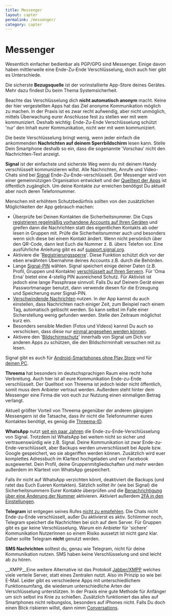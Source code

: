 ```yaml
---
title: Messenger
layout: capter
permalink: /messenger/
category: capter
---
```

# Messenger
Wesentlich einfacher bedienbar als PGP/GPG sind Messenger. Einige davon haben mittlerweile eine Ende-Zu-Ende Verschlüsselung, doch auch hier gibt es Unterschiede.

Die sicherste __Bezugsquelle__ ist der vorinstallierte App-Store deines Gerätes. Mehr dazu findest Du beim Thema Systemsicherheit.

Beachte das Verschlüsselung dich __nicht automatisch anonym__ macht. Keine der hier vergestellten Apps hat das Ziel anonyme Kommunikation möglich zu machen. In der Praxis ist es zwar recht aufwendig, aber nicht unmöglich, mittels Überwachung eurer Anschlusse fest zu stellen wer mit wem kommuniziert. Deshalb wichtig: Ende-Zu-Ende Verschlüsselung schützt 'nur' den Inhalt eurer Kommunikation, nicht wer mit wem kommuniziert.

Die beste Verschlüsselung bringt wenig, wenn jeder einfach die ankommenden __Nachrichten auf deinem Sperrbildschirm__ lesen kann. Stelle Dein Smartphone deshalb so ein, dass die sogenannte 'Vorschau' nicht den Nachrichten-Text anzeigt.

__Signal__ ist der einfachste und sicherste Weg wenn du mit deinem Handy verschlüsselt kommunizieren willst. Alle Nachrichten, Anrufe und Video-Chats sind bei [Signal](https://www.signal.org) Ende-Zu-Ende-verschlüsselt.
Der Messenger wird von einer gemeinnützigen Organisation entwickelt und der [Quelltext der Apps](https://github.com/signalapp) ist öffentlich zugänglich.
Um deine Kontakte zur erreichen benötigst Du aktuell aber noch deren Telefonnummer.

Menschen mit erhöhtem Schutzbedürfnis sollten von den zusätzlichen Möglichkeiten der App gebrauch machen:
  - Überprüfe bei Deinen Kontakten die Sicherheitsnummer. Die Cops [registrieren regelmäßig vorhandene Accounts auf Ihren Geräten](https://www.vice.com/de/article/435gbd/telegram-ueberwachung-bka-chat-app-verschluesslung) und greifen dann die Nachrichten statt des eigentlichen Kontakts ab oder lesen in Gruppen mit. Prüfe die Sicherheitsnummer auch und besonders wenn sich diese bei einem Kontakt ändert. Wenn nicht persönlich über den QR-Code, dann lest Euch die Nummer z. B. übers Telefon vor. Eine ausführliche Anleitung gibt es auf [support.signal.org](https://support.signal.org/hc/de/articles/360007060632-Was-ist-eine-Sicherheitsnummer-und-weshalb-sehe-ich-dass-sie-sich-ge%C3%A4ndert-hat-).
  - Aktiviere die '[Registrierungssperre](https://support.signal.org/hc/de/articles/360007059792-Signal-PINs)'. Diese Funktion schützt dich vor der eben erwähnten Übernahme deines Accounts z.B. durch die Behörden.
  - Lange [Signal-PIN](https://support.signal.org/hc/de/articles/360007059792-Signal-PINs) wählen. Signal speichert einige deiner Daten (z.B. Profil, Gruppen und Kontakte) [verschlüsselt auf Ihren Servern](https://signal.org/blog/secure-value-recovery/). Für 'Oma Erna' bietet eine 4-stellig PIN ausreichend Schutz. Für Aktivisti ist jedoch eine lange Passphrase sinnvoll. Falls Du auf Deinem Gerät einen Passwortmanager benutzt, dann verwende diesen für die Erzeugung und Speicherung eurer Signal-PIN.
  - [Verschwindende Nachrichten](https://support.signal.org/hc/de/articles/360007320771-Verschwindende-Nachrichten-festlegen-und-verwalten) nutzen. In der App kannst du auch einstellen, dass Nachrichten nach einiger Zeit, zum Beispiel nach einem Tag, automatisch gelöscht werden. So kann selbst im Falle einer Sicherstellung wenig gefunden werden. Stelle den Zeitraum möglichst kurz ein.
  - Besonders sensible Medien (Fotos und Videos) kannst Du auch so verschicken, dass diese nur [einmal angesehen werden können](https://support.signal.org/hc/de/articles/360038443071-Einmalig-anzeigbare-Medien).
  - Aktivere den '[Bildschirmschutz](https://support.signal.org/hc/de/articles/360043469312-Bildschirmschutz)' innerhalb von Signal um Dich vor anderen Apps zu schützen, die den Bildschirminhalt versuchen mit zu lesen.

Signal gibt es auch für [Android-Smartphones ohne Play Store](https://signal.org/android/apk/) und für [deinen PC](https://signal.org/de/download/).

__Threema__ hat besonders im deutschsprachigen Raum eine recht hohe Verbreitung. Auch hier ist all eure Kommunikation Ende-zu-Ende verschlüsselt. Der Quelltext von Threema ist jedoch leider nicht öffentlich, somit muss dem Anbieter vertraut werden. Außerdem steht hinter dem Messenger eine Firma die von euch zur Nutzung einen einmaligen Betrag verlangt.

Aktuell größter Vorteil von Threema gegenüber der anderen gängigen Messengern ist die Tatsache, dass ihr nicht die Telefonnummer eures Kontaktes benötigt, es genüg die [Threema-ID](https://threema.ch/de/faq/threema_id).

__WhatsApp__ nutzt [seit ein paar Jahren](https://signal.org/blog/whatsapp-complete/) die Ende-zu-Ende-Verschlüsselung von Signal. Trotzdem ist WhatsApp bei weitem nicht so sicher und vertrauenswürdig wie z.B. Signal. Deine Kommunikation ist zwar Ende-zu-Ende-verschlüsselt, aber Backups werden unverschlüsselt bei Apple bzw. Google gespeichert, wo sie abgeriffen werden können. Zusätzlich wird euer komplettes Adressbuch im Klartext hochgeladen und von Facebook ausgewertet. Dein Profil, deine Gruppenmitgliedschaften und mehr werden außerdem im Klartext von WhatsApp gespeichert.

Falls ihr nicht auf WhatsApp verzichten könnt, deaktiviert die Backups (und ratet das Euch Eueren Kontakten). Sätzlich solltet ihr (wie bei Signal) die Sicherheitsnummern Eurer Kontakte überprüfen und die [Benachrichtigung über eine Änderung der Nummer](https://faq.whatsapp.com/general/security-and-privacy/security-code-change-notification/?lang=de) aktivieren. Aktiviert außerdem [2FA in den Einstellungen](https://faq.whatsapp.com/general/verification/using-two-step-verification/).

__Telegram__ ist entgegen seines Rufes [nicht zu empfehlen](https://gizmodo.com/why-you-should-stop-using-telegram-right-now-1782557415). Die Chats nicht Ende-zu-Ende verschlüsselt, außer Du aktivierst es aktiv. Schlimmer noch, Telegram speichert die Nachrichten bei sich auf dem Server. Für Gruppen gibt es gar keine Verschlüsselung. Warum ein Anbieter für 'sichere' Kommunikation NutzerInnen so einem Risiko aussetzt ist nicht ganz klar. Daher sollte Telegram __nicht__ genutzt werden.

__SMS Nachrichten__ solltest du, genau wie Telegram, nicht für deine Kommunikation nutzen. SMS haben keine Verschlüsselung und sind leicht ab zu hören.

__XMPP__Eine weitere Alternative ist das Protokoll [Jabber/XMPP](https://xmpp.org/software/clients.html) welches viele verteile Server, statt eines Zentralen nutzt. Also im Prinzip so wie bei E-Mail. Leider gibt es verschiedene Apps mit unterschiedlichem Funktionsumfang, die wiederum unterschiedliche Arten der Verschlüsselung unterstützen. In der Praxis eine gute Methode für Anfänger um sich selbst ins Knie zu schießen. Zusätzlich funktioniert das alles auf Smartphones nicht reibungslos, besonders auf iPhones nicht. Falls Du doch einen Blick riskieren willst, dann nimm [Conversations](https://conversations.im/).
